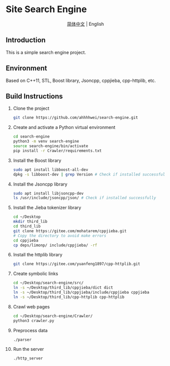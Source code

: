 # Site Search Engine

<div align="center">

[简体中文](readme.md) | English

</div>

## Introduction
This is a simple search engine project.

## Environment
Based on C++11, STL, Boost library, Jsoncpp, cppjieba, cpp-httplib, etc.

## Build Instructions
1. Clone the project
    ```bash
    git clone https://github.com/ahhhhwei/search-engine.git
    ```
2. Create and activate a Python virtual environment
    ```bash
    cd search-engine
    python3 -m venv search-engine
    source search-engine/bin/activate
    pip install -r Crawler/requirements.txt
    ```
3. Install the Boost library
    ```bash
    sudo apt install libboost-all-dev
    dpkg -s libboost-dev | grep Version # Check if installed successfully. Example output: Version: 1.71.0.0ubuntu2
    ```
4. Install the Jsoncpp library
    ```bash
    sudo apt install libjsoncpp-dev
    ls /usr/include/jsoncpp/json/ # Check if installed successfully
    ```
5. Install the Jieba tokenizer library
    ```bash
    cd ~/Desktop 
    mkdir third_lib
    cd third_lib
    git clone https://gitee.com/mohatarem/cppjieba.git
    # Copy the directory to avoid make errors
    cd cppjieba
    cp deps/limonp/ include/cppjieba/ -rf
    ```
6. Install the httplib library
    ```bash
    git clone https://gitee.com/yuanfeng1897/cpp-httplib.git
    ```
7. Create symbolic links
    ```bash
    cd ~/Desktop/search-engine/src/
    ln -s ~/Desktop/third_lib/cppjieba/dict dict
    ln -s ~/Desktop/third_lib/cppjieba/include/cppjieba cppjieba
    ln -s ~/Desktop/third_lib/cpp-httplib cpp-httplib
    ```
8. Crawl web pages
    ```bash
    cd ~/Desktop/search-engine/Crawler/
    python3 crawler.py
    ```
9. Preprocess data
    ```bash
    ./parser
    ```
10. Run the server
    ```bash
    ./http_server
    ```